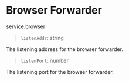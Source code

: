 # Browser Forwarder
service.browser

> `listenAddr`: string

The listening address for the browser forwarder.

> `listenPort`: number

The listening port for the browser forwarder.
